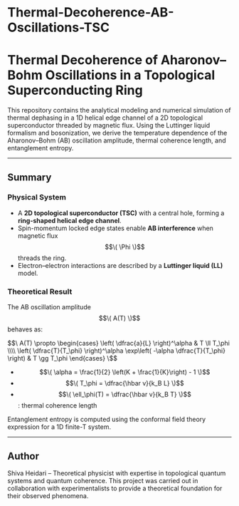 # Thermal-Decoherence-AB-Oscillations-TSC

# Thermal Decoherence of Aharonov–Bohm Oscillations in a Topological Superconducting Ring

This repository contains the analytical modeling and numerical simulation of thermal dephasing in a 1D helical edge channel of a 2D topological superconductor threaded by magnetic flux. Using the Luttinger liquid formalism and bosonization, we derive the temperature dependence of the Aharonov–Bohm (AB) oscillation amplitude, thermal coherence length, and entanglement entropy.

---

##  Summary

###  Physical System
- A **2D topological superconductor (TSC)** with a central hole, forming a **ring-shaped helical edge channel**.
- Spin-momentum locked edge states enable **AB interference** when magnetic flux $$\( \Phi \)$$ threads the ring.
- Electron–electron interactions are described by a **Luttinger liquid (LL)** model.

### Theoretical Result
The AB oscillation amplitude $$\( A(T) \)$$ behaves as:

$$\
A(T) \propto
\begin{cases}
\left( \dfrac{a}{L} \right)^\alpha & T \ll T_\phi \\\\
\left( \dfrac{T}{T_\phi} \right)^\alpha \exp\left( -\alpha \dfrac{T}{T_\phi} \right) & T \gg T_\phi
\end{cases}
\$$

- $$\( \alpha = \frac{1}{2} \left(K + \frac{1}{K}\right) - 1 \)$$
- $$\( T_\phi = \dfrac{\hbar v}{k_B L} \)$$
- $$\( \ell_\phi(T) = \dfrac{\hbar v}{k_B T} \)$$: thermal coherence length

Entanglement entropy is computed using the conformal field theory expression for a 1D finite-T system.

---
## Author
Shiva Heidari – Theoretical physicist with expertise in topological quantum systems and quantum coherence.
This project was carried out in collaboration with experimentalists to provide a theoretical foundation for their observed phenomena.
